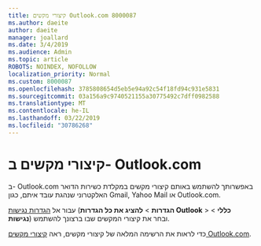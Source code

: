 ```yaml
---
title: קיצורי מקשים Outlook.com 8000087
ms.author: daeite
author: daeite
manager: joallard
ms.date: 3/4/2019
ms.audience: Admin
ms.topic: article
ROBOTS: NOINDEX, NOFOLLOW
localization_priority: Normal
ms.custom: 8000087
ms.openlocfilehash: 3785808654d5eb5e94a92c54f18fd94c931e5831
ms.sourcegitcommit: 03a156a9c9740521155a30775492c7dff0982588
ms.translationtype: MT
ms.contentlocale: he-IL
ms.lasthandoff: 03/22/2019
ms.locfileid: "30786268"
---
```

# <a name="keyboard-shortcuts-in-outlookcom"></a>קיצורי מקשים ב- Outlook.com

ב- Outlook.com באפשרותך להשתמש באותם קיצורי מקשים במקלדת כשירות הדואר האלקטרוני שנהגת עובד איתם, כגון Gmail, Yahoo Mail או Outlook.com.

עבור אל [הגדרות נגישות](https://go.microsoft.com/fwlink/?linkid=2080840) (**הגדרות** > **להציג את כל הגדרות Outlook** > **כללי** > **נגישות**) ובחר את קיצורי המקשים שבו ברצונך להשתמש.

כדי לראות את הרשימה המלאה של קיצורי מקשים, ראה [קיצורי מקשים Outlook.com](https://support.office.com/article/708d907e-4398-4fc6-9a9a-4fc72bccec16).
